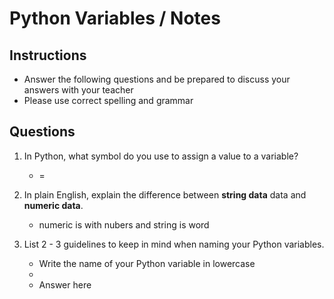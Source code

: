 # Python Variables / Notes

## Instructions

- Answer the following questions and be prepared to discuss your answers with your teacher
- Please use correct spelling and grammar

## Questions

1. In Python, what symbol do you use to assign a value to a variable?
    -  =

2. In plain English, explain the difference between **string data** data and **numeric data**.
    - numeric is with nubers and string is word


3. List 2 - 3 guidelines to keep in mind when naming your Python variables.
    -  Write the name of your Python variable in lowercase
    -  
    -  Answer here
